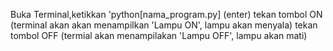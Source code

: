 Buka Terminal,ketikkan 'python[nama_program.py] (enter)
tekan tombol ON (terminal akan akan menampilkan 'Lampu ON', lampu akan menyala)
tekan tombol OFF (termial akan menampilakan 'Lampu OFF', lampu akan mati)